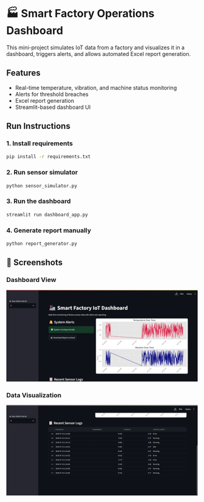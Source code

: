 # 🏭 Smart Factory Operations Dashboard

This mini-project simulates IoT data from a factory and visualizes it in a dashboard, triggers alerts, and allows automated Excel report generation.

## Features
- Real-time temperature, vibration, and machine status monitoring
- Alerts for threshold breaches
- Excel report generation
- Streamlit-based dashboard UI

## Run Instructions

### 1. Install requirements
```bash
pip install -r requirements.txt
```

### 2. Run sensor simulator
```bash
python sensor_simulator.py
```

### 3. Run the dashboard
```bash
streamlit run dashboard_app.py
```

### 4. Generate report manually
```bash
python report_generator.py
```
## 📸 Screenshots

### Dashboard View
![Dashboard](screenshots/Screenshot%202025-07-19%20214256.png)

### Data Visualization
![Data plot](screenshots/Screenshot%202025-07-19%20214307.png)


